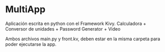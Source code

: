 # MultiApp
Aplicación escrita en python con el Framework Kivy. Calculadora + Conversor de unidades + Password Generator + Video

Ambos archivos main.py y front.kv, deben estar en la misma carpeta para poder ejecutarse la app.


